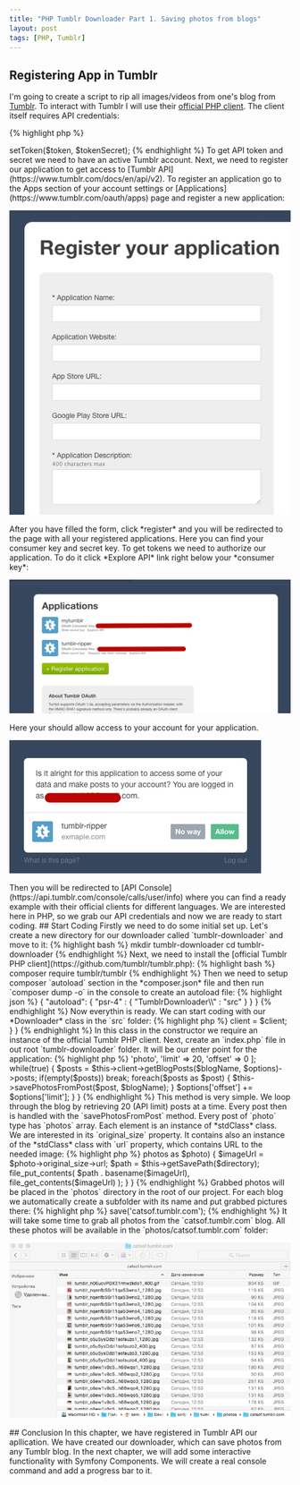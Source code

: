 ```yaml
---
title: "PHP Tumblr Downloader Part 1. Saving photos from blogs"
layout: post
tags: [PHP, Tumblr]
---
```


## Registering App in Tumblr

I'm going to create a script to rip all images/videos from one's blog from [Tumblr](http://tumblr.com). To interact with Tumblr I will
use their [official PHP client](https://github.com/tumblr/tumblr.php). The client itself requires API credentials: 

{% highlight php %}
<?php

$client = new Tumblr\API\Client($consumerKey, $consumerSecret);
$client->setToken($token, $tokenSecret);
{% endhighlight %}

To get API token and secret we need to have an active Tumblr account. Next, we need to register our application to get access to [Tumblr API](https://www.tumblr.com/docs/en/api/v2). To register an application go to the Apps section of your account settings or [Applications](https://www.tumblr.com/oauth/apps) page and register a new application:

<p class="text-center image">
    <img src="/assets/images/posts/php-tumblr-downloader/register-app.jpg" alt="cgn-edit" class="">
</p>

After you have filled the form, click *register* and you will be redirected to the page with all your registered applications. Here you can find 
your consumer key and secret key. To get tokens we need to authorize our application. To do it click *Explore API* link right below your
*consumer key*:

<p class="text-center image">
	<img src="/assets/images/posts/php-tumblr-downloader/apps.jpg" alt="cgn-edit" class="">
</p>

Here your should allow access to your account for your application. 

<p class="text-center image">
	<img src="/assets/images/posts/php-tumblr-downloader/authorize-app.jpg" alt="cgn-edit" class="">
</p>

Then you will be redirected to [API Console](https://api.tumblr.com/console/calls/user/info) where you can find a ready example with their 
official clients for different languages. We are interested here in PHP, so we grab our API credentials and now we are ready to start coding.

## Start Coding

Firstly we need to do some initial set up. Let's create a new directory for our downloader called `tumblr-downloader` and move to it:

{% highlight bash %}
mkdir tumblr-downloader
cd tumblr-downloader
{% endhighlight %}

Next, we need to install the [official Tumblr PHP client](https://github.com/tumblr/tumblr.php):

{% highlight bash %}
composer require tumblr/tumblr
{% endhighlight %}

Then we need to setup composer `autoload` section in the *composer.json* file and then run `composer dump -o` in the console 
to create an autoload file:

{% highlight json %}
{
    "autoload": {
       "psr-4" : {
            "TumblrDownloader\\" : "src"    		
        }
    }
}	
{% endhighlight %}

Now everythin is ready. We can start coding with our *Downloader* class in the `src` folder:

{% highlight php %}
<?php

// src/Downloader.php

namespace TumblrDownloader;

use Tumblr\API\Client;

class Downloader 
{
    /**
     * @var Client
     */
    protected $client;

    /**
     * @param Client $client
     */
    public function __construct(Client $client)
    {
      $this->client = $client;
    }
}
{% endhighlight %} 

In this class in the constructor we require an instance of the official Tumblr PHP client. Next, create an `index.php` file in out root `tumblr-downloader` folder. It will be our enter point for the application:

{% highlight php %}
<?php

require 'vendor/autoload.php';

use Tumblr\API\Client;
use TumblrDownloader\Downloader;

$client = new Client(
    'YourConsumerKey', 
    'YourConsumerSecret', 
    'YourToken', 
    'YourSecret'
);
$downloader = new Downloader($client);
{% endhighlight %}

First of all we require composer autoload file, then instantiate a `Client` instance with our application credentials, and lastly create an instance
of our `Downloader` class.

## Grab photos from the blog

To get all posts from the blog we will use [posts](https://www.tumblr.com/docs/en/api/v2#posts) API method. We need to grab all posts of
type `photo` for a specified blog. So let's create a method for it:

{% highlight php %}
<?php

// src/Downloader.php

/**
 * @param string $blogName
 */
public function save($blogName)
{
    $options = [
        'type' => 'photo',
        'limit' => 20,
        'offset' => 0
    ];

    while(true) {
        $posts = $this->client->getBlogPosts($blogName, $options)->posts;
        if(empty($posts)) break;

        foreach($posts as $post) {
            $this->savePhotosFromPost($post, $blogName);
        }

        $options['offset'] += $options['limit'];
    }
}
{% endhighlight %}

This method is very simple. We loop through the blog by retrieving 20 (API limit) posts at a time. Every post then is handled with 
the `savePhotosFromPost` method. Every post of `photo` type has `photos` array. Each element is an instance of *stdClass* class. We are 
interested in its `original_size` property. It contains also an instance of the *stdClass* class with `url` property, which contains URL 
to the needed image:

{% highlight php %}
<?php

// src/Downloader.php

/**
 * @param stdClass $post
 * @param string $directory
 */
protected function savePhotosFromPost($post, $directory)
{
    foreach($post->photos as $photo) {
        $imageUrl = $photo->original_size->url;

        $path = $this->getSavePath($directory);
        file_put_contents(
            $path . basename($imageUrl), 
            file_get_contents($imageUrl)
        );
    }
}

{% endhighlight %}

Grabbed photos will be placed in the `photos` directory in the root of our project. For each blog we automatically create a subfolder with its name and put grabbed pictures there:

{% highlight php %}
<?php

// src/Downloader.php

/**
 * @param string $directory
 * @return string
 */
protected function getSavePath($directory)
{
    $path = 'photos' . DIRECTORY_SEPARATOR . $directory . DIRECTORY_SEPARATOR;
    if(!is_dir($path))  {
        mkdir($path,  0777, true);
    }

    return $path;
}
{% endhighlight %}

Now our downloader is ready to rip images from a blog. Let's update our `index.php` files with the following code and save some cats photos:

{% highlight php %}
<?php

// index.php

$downloader = new Downloader($client);
$downloader->save('catsof.tumblr.com');
{% endhighlight %}

It will take some time to grab all photos from the `catsof.tumblr.com` blog. All these photos will be available in the `photos/catsof.tumblr.com` folder:

<p class="text-center image">
    <img src="/assets/images/posts/php-tumblr-downloader/parsed-images.jpg" alt="cgn-edit" class="">
</p>

## Conclusion
In this chapter, we have registered in Tumblr API our apllication. We have created our downloader, which can save photos from any Tumblr blog. In the next chapter, we will add some interactive functionality with Symfony Components. We will create a real console command and add a progress bar to it.
